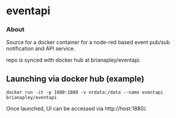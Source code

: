 eventapi
======================

### About

Source for a docker container for a node-red based event pub/sub notification and API service.

repo is synced with docker hub at brianapley/eventapi.



## Launching via docker hub (example)

```
docker run -it -p 1880:1880 -v nrdata:/data --name eventapi brianapley/eventapi
```

Once launched, UI can be accessed via http://host:1880/.

